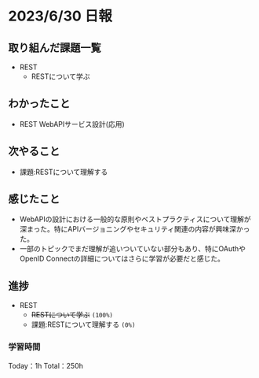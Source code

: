 # 2023/6/30 日報

## 取り組んだ課題一覧
- REST
    - RESTについて学ぶ

## わかったこと
- REST WebAPIサービス設計(応用)

## 次やること
- 課題:RESTについて理解する

## 感じたこと
- WebAPIの設計における一般的な原則やベストプラクティスについて理解が深まった。特にAPIバージョニングやセキュリティ関連の内容が興味深かった。
- 一部のトピックでまだ理解が追いついていない部分もあり、特にOAuthやOpenID Connectの詳細についてはさらに学習が必要だと感じた。

## 進捗
- REST
    - ~~RESTについて学ぶ~~ ``(100%)``
    - 課題:RESTについて理解する ``(0%)``


### 学習時間
Today：1h Total：250h
